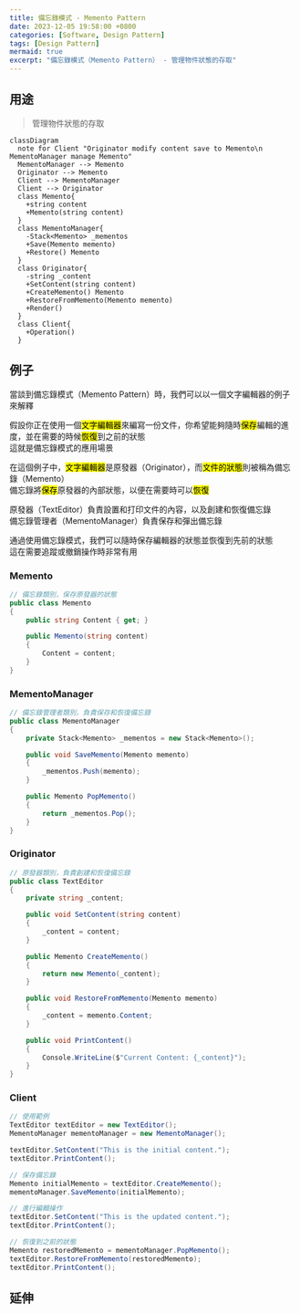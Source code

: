 ```yaml
---
title: 備忘錄模式 - Memento Pattern
date: 2023-12-05 19:58:00 +0800
categories: [Software, Design Pattern]
tags: [Design Pattern]     
mermaid: true
excerpt: "備忘錄模式（Memento Pattern） - 管理物件狀態的存取"
---
```


## 用途

> 管理物件狀態的存取

```mermaid
classDiagram
  note for Client "Originator modify content save to Memento\n MementoManager manage Memento"
  MementoManager --> Memento
  Originator --> Memento
  Client --> MementoManager
  Client --> Originator
  class Memento{
    +string content
    +Memento(string content)
  }
  class MementoManager{
    -Stack<Memento> _mementos
    +Save(Memento memento)
    +Restore() Memento
  }
  class Originator{
    -string _content
    +SetContent(string content)
    +CreateMemento() Memento
    +RestoreFromMemento(Memento memento)
    +Render()
  }
  class Client{
    +Operation()
  }
```

## 例子
當談到備忘錄模式（Memento Pattern）時，我們可以以一個文字編輯器的例子來解釋<br>


假設你正在使用一個<mark>文字編輯器</mark>來編寫一份文件，你希望能夠隨時<mark>保存</mark>編輯的進度，並在需要的時候<mark>恢復</mark>到之前的狀態<br>
這就是備忘錄模式的應用場景<br>


在這個例子中，<mark>文字編輯器</mark>是原發器（Originator），而<mark>文件的狀態</mark>則被稱為備忘錄（Memento）<br>
備忘錄將<mark>保存</mark>原發器的內部狀態，以便在需要時可以<mark>恢復</mark><br>


原發器（TextEditor）負責設置和打印文件的內容，以及創建和恢復備忘錄<br>
備忘錄管理者（MementoManager）負責保存和彈出備忘錄<br>


通過使用備忘錄模式，我們可以隨時保存編輯器的狀態並恢復到先前的狀態<br>
這在需要追蹤或撤銷操作時非常有用<br>


### Memento

```cs
// 備忘錄類別，保存原發器的狀態
public class Memento
{
    public string Content { get; }

    public Memento(string content)
    {
        Content = content;
    }
}
```

### MementoManager

```cs
// 備忘錄管理者類別，負責保存和恢復備忘錄
public class MementoManager
{
    private Stack<Memento> _mementos = new Stack<Memento>();

    public void SaveMemento(Memento memento)
    {
        _mementos.Push(memento);
    }

    public Memento PopMemento()
    {
        return _mementos.Pop();
    }
}
```

### Originator

```cs
// 原發器類別，負責創建和恢復備忘錄
public class TextEditor
{
    private string _content;

    public void SetContent(string content)
    {
        _content = content;
    }

    public Memento CreateMemento()
    {
        return new Memento(_content);
    }

    public void RestoreFromMemento(Memento memento)
    {
        _content = memento.Content;
    }

    public void PrintContent()
    {
        Console.WriteLine($"Current Content: {_content}");
    }
}
```

### Client

```cs
// 使用範例
TextEditor textEditor = new TextEditor();
MementoManager mementoManager = new MementoManager();

textEditor.SetContent("This is the initial content.");
textEditor.PrintContent();

// 保存備忘錄
Memento initialMemento = textEditor.CreateMemento();
mementoManager.SaveMemento(initialMemento);

// 進行編輯操作
textEditor.SetContent("This is the updated content.");
textEditor.PrintContent();

// 恢復到之前的狀態
Memento restoredMemento = mementoManager.PopMemento();
textEditor.RestoreFromMemento(restoredMemento);
textEditor.PrintContent();
```

## 延伸
